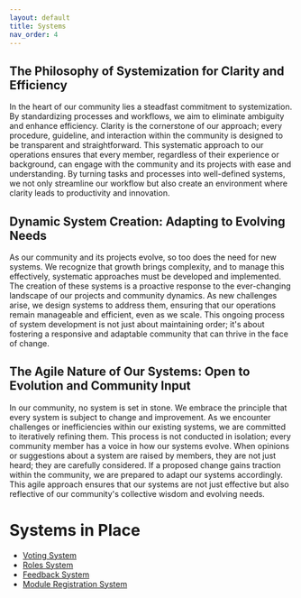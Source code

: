 ```yaml
---
layout: default
title: Systems
nav_order: 4
---
```


## The Philosophy of Systemization for Clarity and Efficiency

In the heart of our community lies a steadfast commitment to systemization. By standardizing processes and workflows, we aim to eliminate ambiguity and enhance efficiency. Clarity is the cornerstone of our approach; every procedure, guideline, and interaction within the community is designed to be transparent and straightforward. This systematic approach to our operations ensures that every member, regardless of their experience or background, can engage with the community and its projects with ease and understanding. By turning tasks and processes into well-defined systems, we not only streamline our workflow but also create an environment where clarity leads to productivity and innovation.

## Dynamic System Creation: Adapting to Evolving Needs

As our community and its projects evolve, so too does the need for new systems. We recognize that growth brings complexity, and to manage this effectively, systematic approaches must be developed and implemented. The creation of these systems is a proactive response to the ever-changing landscape of our projects and community dynamics. As new challenges arise, we design systems to address them, ensuring that our operations remain manageable and efficient, even as we scale. This ongoing process of system development is not just about maintaining order; it's about fostering a responsive and adaptable community that can thrive in the face of change.

## The Agile Nature of Our Systems: Open to Evolution and Community Input

In our community, no system is set in stone. We embrace the principle that every system is subject to change and improvement. As we encounter challenges or inefficiencies within our existing systems, we are committed to iteratively refining them. This process is not conducted in isolation; every community member has a voice in how our systems evolve. When opinions or suggestions about a system are raised by members, they are not just heard; they are carefully considered. If a proposed change gains traction within the community, we are prepared to adapt our systems accordingly. This agile approach ensures that our systems are not just effective but also reflective of our community's collective wisdom and evolving needs.

# Systems in Place

-   [Voting System](https://projecthuda.github.io/docs/voting.html)
-   [Roles System](https://projecthuda.github.io/docs/roles.html)
-   [Feedback System](https://projecthuda.github.io/docs/feedback.html)
-   [Module Registration System](https://projecthuda.github.io/docs/module_registration.html)